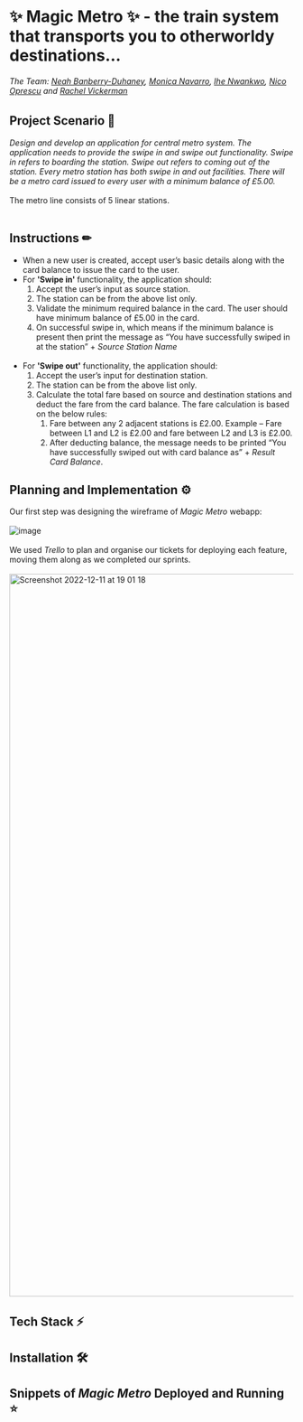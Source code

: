 # ✨ Magic Metro ✨ - the train system that transports you to otherworldy destinations... 

###### The Team: [Neah Banberry-Duhaney](https://github.com/Neahdemi), [Monica Navarro](https://github.com/monenavarro), [Ihe Nwankwo](https://github.com/ihenwk), [Nico Oprescu](https://github.com/technikkolour) and [Rachel Vickerman](https://github.com/rav-here) 

## Project Scenario 📖
*Design and develop an application for central metro system. The application needs to provide the swipe in and swipe out functionality.
Swipe in refers to boarding the station. Swipe out refers to coming out of the station. Every metro station has both swipe in and out facilities. There will be a metro card issued to every user with a minimum balance of £5.00.*
<br />
<br />
The metro line consists of 5 linear stations. <br />
<br />
## Instructions ✏ <br />
- When a new user is created, accept user’s basic details along with the card balance to issue the card to the user.
- For **'Swipe in'** functionality, the application should:
    1. Accept the user’s input as source station.
    2. The station can be from the above list only. 
    3. Validate the minimum required balance in the card. The user should have minimum balance of £5.00 in the card. 
    4. On successful swipe in, which means if the minimum balance is present then print the message as “You have successfully swiped in at the station” +          *Source Station Name*  <br />
    <br />
- For **'Swipe out'** functionality, the application should:
    1. Accept the user’s input for destination station.
    2. The station can be from the above list only. 
    3. Calculate the total fare based on source and destination stations and deduct the fare from the card balance. The fare calculation is based on the          below rules:
          1. Fare between any 2 adjacent stations is £2.00. Example – Fare between L1 and L2 is £2.00 and fare between L2 and L3 is £2.00.
          2. After deducting balance, the message needs to be printed “You have successfully swiped out with card balance as” + *Result Card Balance*.

## Planning and Implementation ⚙️ <br />
Our first step was designing the wireframe of *Magic Metro* webapp: <br />
<br />
![image](https://user-images.githubusercontent.com/99498365/206923720-53b3c63a-f256-4caa-8526-7152440f7115.png)<br />
<br />
We used *Trello* to plan and organise our tickets for deploying each feature, moving them along as we completed our sprints.
<br />
<br /><img width="1280" alt="Screenshot 2022-12-11 at 19 01 18" src="https://user-images.githubusercontent.com/99498365/206923424-3649bca1-72ec-4c33-a580-80cce0a51a03.png">

## Tech Stack ⚡

## Installation 🛠️

## Snippets of *Magic Metro* Deployed and Running ⭐

